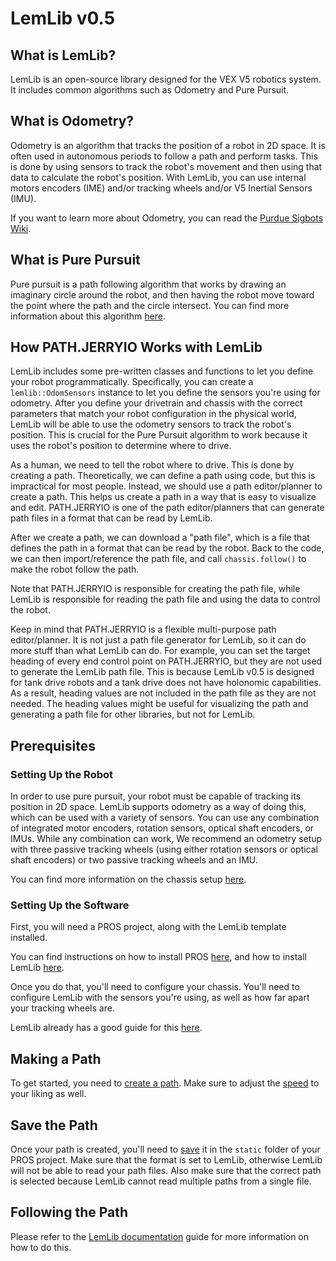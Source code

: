 # LemLib v0.5

## What is LemLib?

LemLib is an open-source library designed for the VEX V5 robotics system. It includes common algorithms such as Odometry and Pure Pursuit.


## What is Odometry?

Odometry is an algorithm that tracks the position of a robot in 2D space. It is often used in autonomous periods to follow a path and perform tasks. This is done by using sensors to track the robot's movement and then using that data to calculate the robot's position. With LemLib, you can use internal motors encoders (IME) and/or tracking wheels and/or V5 Inertial Sensors (IMU).

If you want to learn more about Odometry, you can read the [Purdue Sigbots Wiki](https://wiki.purduesigbots.com/software/odometry).


## What is Pure Pursuit

Pure pursuit is a path following algorithm that works by drawing an imaginary circle around the robot, and then having the robot move toward the point where the path and the circle intersect. You can find more information about this algorithm [here](https://lemlib.github.io/LemLib/md_docs_tutorials_4_pure_pursuit.html#autotoc_md26).

## How PATH.JERRYIO Works with LemLib

LemLib includes some pre-written classes and functions to let you define your robot programmatically. Specifically, you can create a `lemlib::OdomSensors` instance to let you define the sensors you're using for odometry. After you define your drivetrain and chassis with the correct parameters that match your robot configuration in the physical world, LemLib will be able to use the odometry sensors to track the robot's position. This is crucial for the Pure Pursuit algorithm to work because it uses the robot's position to determine where to drive.

As a human, we need to tell the robot where to drive. This is done by creating a path. Theoretically, we can define a path using code, but this is impractical for most people. Instead, we should use a path editor/planner to create a path. This helps us create a path in a way that is easy to visualize and edit. PATH.JERRYIO is one of the path editor/planners that can generate path files in a format that can be read by LemLib.

After we create a path, we can download a "path file", which is a file that defines the path in a format that can be read by the robot. Back to the code, we can then import/reference the path file, and call `chassis.follow()` to make the robot follow the path.

Note that PATH.JERRYIO is responsible for creating the path file, while LemLib is responsible for reading the path file and using the data to control the robot.

Keep in mind that PATH.JERRYIO is a flexible multi-purpose path editor/planner. It is not just a path file generator for LemLib, so it can do more stuff than what LemLib can do. For example, you can set the target heading of every end control point on PATH.JERRYIO, but they are not used to generate the LemLib path file. This is because LemLib v0.5 is designed for tank drive robots and a tank drive does not have holonomic capabilities. As a result, heading values are not included in the path file as they are not needed. The heading values might be useful for visualizing the path and generating a path file for other libraries, but not for LemLib.

## Prerequisites

### Setting Up the Robot

In order to use pure pursuit, your robot must be capable of tracking its position in 2D space. LemLib supports odometry as a way of doing this, which can be used with a variety of sensors. You can use any combination of integrated motor encoders, rotation sensors, optical shaft encoders, or IMUs. While any combination can work, We recommend an odometry setup with three passive tracking wheels (using either rotation sensors or optical shaft encoders) or two passive tracking wheels and an IMU.

You can find more information on the chassis setup [here](https://lemlib.github.io/LemLib/md_docs_tutorials_2_setting_up_the_chassis.html#autotoc_md14).

### Setting Up the Software

First, you will need a PROS project, along with the LemLib template installed.

You can find instructions on how to install PROS [here](https://pros.cs.purdue.edu/v5/getting-started/), and how to install LemLib [here](https://lemlib.github.io/LemLib/md_docs_tutorials_1_getting_started.html#autotoc_md10).

Once you do that, you'll need to configure your chassis. You'll need to configure LemLib with the sensors you're using, as well as how far apart your tracking wheels are.

LemLib already has a good guide for this [here](https://lemlib.github.io/LemLib/md_docs_tutorials_2_setting_up_the_chassis.html).

## Making a Path

To get started, you need to [create a path](/docs/getting-started.mdx#create-the-first-path). Make sure to adjust the [speed](/docs/user-guides/concepts.md#bent-rate-and-speed-calculation) to your liking as well.

## Save the Path

Once your path is created, you'll need to [save](/docs/user-guides/user-interface.mdx#menu) it in the `static` folder of your PROS project. Make sure that the format is set to LemLib, otherwise LemLib will not be able to read your path files. Also make sure that the correct path is selected because LemLib cannot read multiple paths from a single file. 

## Following the Path

Please refer to the [LemLib documentation](https://lemlib.readthedocs.io/en/stable/tutorials/7_pure_pursuit.html) guide for more information on how to do this.
